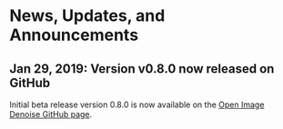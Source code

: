 News, Updates, and Announcements
================================

Jan 29, 2019: Version v0.8.0 now released on GitHub
---------------------------------------------------

Initial beta release version 0.8.0 is now available on the [Open Image Denoise
GitHub page](https://github.com/OpenImageDenoise/oidn/releases/v0.8.0).

